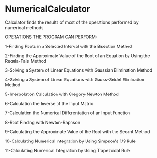 # NumericalCalculator
Calculator finds the results of most of the operations performed by numerical methods


OPERATIONS THE PROGRAM CAN PERFORM:	

1-Finding Roots in a Selected Interval with the Bisection Method

2-Finding the Approximate Value of the Root of an Equation by Using the Regula-Falsi Method

3-Solving a System of Linear Equations with Gaussian Elimination Method

4-Solving a System of Linear Equations with Gauss-Seidel Elimination Method

5-Interpolation Calculation with Gregory-Newton Method

6-Calculation the Inverse of the Input Matrix

7-Calculation the Numerical Differentation of an Input Function

8-Root Finding with Newton-Raphson

9-Calculating the Approximate Value of the Root with the Secant Method

10-Calculating Numerical Integration by Using Simpson's 1/3 Rule

11-Calculating Numerical Integration  by Using Trapezoidal Rule
